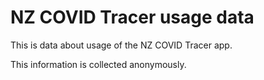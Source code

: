 # NZ COVID Tracer usage data

This is data about usage of the NZ COVID Tracer app.

This information is collected anonymously. 
